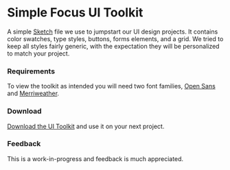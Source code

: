 # Simple Focus UI Toolkit
A simple [Sketch](https://www.sketchapp.com/) file we use to jumpstart our UI design projects. It contains color swatches, type styles, buttons, forms elements, and a grid. We tried to keep all styles fairly generic, with the expectation they will be personalized to match your project.

### Requirements
To view the toolkit as intended you will need two font families, [Open Sans](https://fonts.google.com/specimen/Open+Sans) and [Merriweather](https://fonts.google.com/specimen/Merriweather). 

### Download

[Download the UI Toolkit](https://github.com/simplefocus/SF-UI-Toolkit/archive/master.zip) and use it on your next project.


### Feedback
This is a work-in-progress and feedback is much appreciated.
